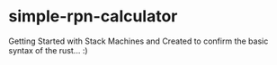 # simple-rpn-calculator

Getting Started with Stack Machines and Created to confirm the basic syntax of the rust... :)
